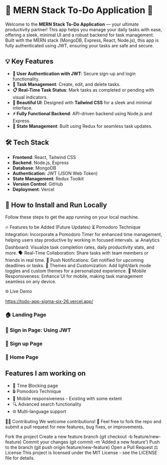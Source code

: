 # 🚀 MERN Stack To-Do Application 🎯

Welcome to the **MERN Stack To-Do Application** — your ultimate productivity partner! This app helps you manage your daily tasks with ease, offering a sleek, minimal UI and a robust backend for task management. Built with the MERN stack (MongoDB, Express, React, Node.js), this app is fully authenticated using JWT, ensuring your tasks are safe and secure.

## 💡 Key Features
- **🔐 User Authentication with JWT**: Secure sign-up and login functionality.
- **📝 Task Management**: Create, edit, and delete tasks.
- **📋 Real-Time Task Status**: Mark tasks as completed or pending with visual indicators.
- **🎨 Beautiful UI**: Designed with **Tailwind CSS** for a sleek and minimal interface.
- **⚡ Fully Functional Backend**: API-driven backend using Node.js and Express.
- **🔄 State Management**: Built using Redux for seamless task updates.

## 🛠️ Tech Stack
- **Frontend**: React, Tailwind CSS
- **Backend**: Node.js, Express
- **Database**: MongoDB
- **Authentication**: JWT (JSON Web Token)
- **State Management**: Redux Toolkit
- **Version Control**: GitHub
- **Deployment**: Vercel

## 🚀 How to Install and Run Locally

Follow these steps to get the app running on your local machine.

🔥 Features to be Added (Future Updates)
⏳ Pomodoro Technique Integration: Incorporate a Pomodoro Timer for enhanced time management, helping users stay productive by working in focused intervals.
📊 Analytics Dashboard: Visualize task completion rates, daily productivity stats, and more.
🗣️ Real-Time Collaboration: Share tasks with team members or friends in real time.
🔔 Push Notifications: Get notified for upcoming deadlines or tasks.
🎨 Themes and Customization: Add light/dark mode toggles and custom themes for a personalized experience.
📱 Mobile Responsiveness: Enhance UI for mobile, making task management seamless on any device.

🌐 Live Demo

https://todo-app-sigma-six-26.vercel.app/


### 🏠 Landing Page
### 🔐 Sign in Page: Using JWT
### 👤 Sign up Page
### 🏡 Home Page


## Features I am working on

- 🚀 Time Blocking page
- 🔒 Pomodoro Technique
- 📱 Mobile responsiveness - Existing with some extent
- 🔍 Advanced search functionality
- 🌐 Multi-language support

🧑‍💻 Contributing
We welcome contributions! 🎉 Feel free to fork the repo and submit a pull request for new features, bug fixes, or improvements.

Fork the project
Create a new feature branch (git checkout -b feature/new-feature)
Commit your changes (git commit -m 'Added a new feature')
Push to the branch (git push origin feature/new-feature)
Open a Pull Request
⚖️ License
This project is licensed under the MIT License - see the LICENSE file for details.
